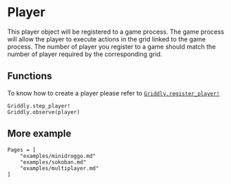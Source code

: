 # Player
This player object will be registered to a game process. The game process will
allow the player to execute actions in the grid linked to the game process.
The number of player you register to a game should match the number of player
required by the corresponding grid.

## Functions
To know how to create a player please refer to [`Griddly.register_player!`](@ref)
```@docs
Griddly.step_player!
Griddly.observe(player)
```

## More example
```@contents
Pages = [
    "examples/minidroggo.md"
    "examples/sokoban.md"
    "examples/multiplayer.md"
]
```

